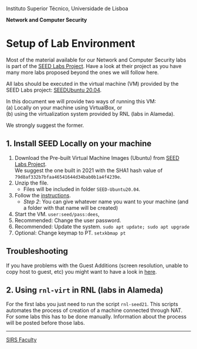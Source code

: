 Instituto Superior Técnico, Universidade de Lisboa

**Network and Computer Security**

# Setup of Lab Environment

Most of the material available for our Network and Computer Security labs is part of the [SEED Labs Project](https://seedsecuritylabs.org/).
Have a look at their project as you have many more labs proposed beyond the ones we will follow here.

All labs should be executed in the virtual machine (VM) provided by the SEED Labs project: [SEEDUbuntu 20.04](https://seedsecuritylabs.org/labsetup.html).

In this document we will provide two ways of running this VM:  
(a) Locally on your machine using VirtualBox, or  
(b) using the virtualization system provided by RNL (labs in Alameda).  

We strongly suggest the former.

## 1. Install SEED Locally on your machine

1. Download the Pre-built Virtual Machine Images (Ubuntu) from [SEED Labs Project](https://seedsecuritylabs.org/labsetup.html).  
We suggest the one built in 2021 with the SHA1 hash value of `79d8af332b7bfaa46541644d34bab0b1a4f4239e`.
2. Unzip the file.
    + Files will be included in folder `SEED-Ubuntu20.04`.    
3. Follow the [instructions](https://github.com/seed-labs/seed-labs/blob/master/manuals/vm/seedvm-manual.md).
    + _Step 2_: You can give whatever name you want to your machine (and a folder with that name will be created)
4. Start the VM. `user:seed/pass:dees`,
5. Recommended: Change the user password.
6. Recommended: Update the system. `sudo apt update; sudo apt upgrade`
7. Optional: Change keymap to PT. `setxkbmap pt`

## Troubleshooting

If you have problems with the Guest Additions (screen resolution, unable to copy host to guest, etc) you might want to have a look in [here](http://www.virtualbox.org/manual/ch04.html#idp11569008).

## 2. Using `rnl-virt` in RNL (labs in Alameda)

For the first labs you just need to run the script `rnl-seed21`.
This scripts automates the process of creation of a machine connected through NAT.
For some labs this has to be done manually.
Information about the process will be posted before those labs.

----

[SIRS Faculty](mailto:meic-sirs@disciplinas.tecnico.ulisboa.pt)
